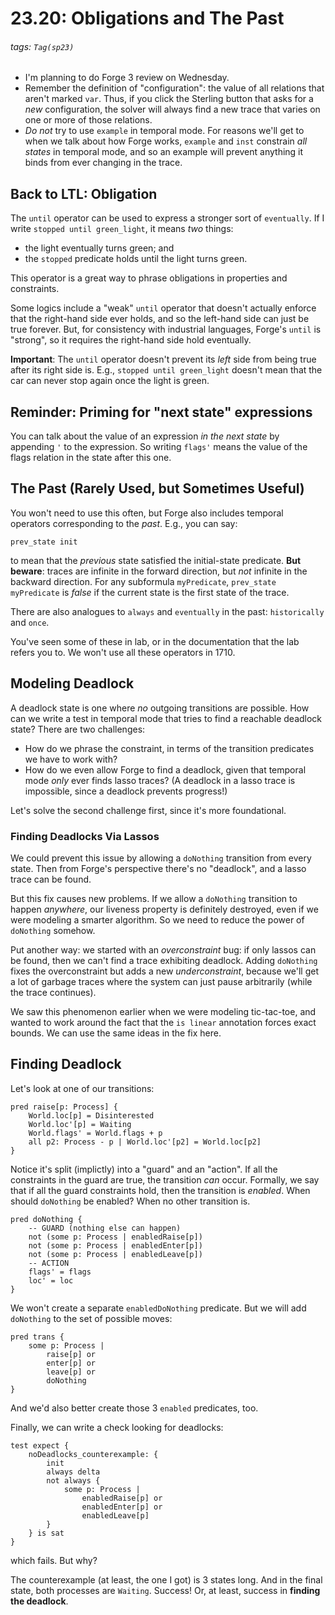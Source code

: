 # 23.20: Obligations and The Past

###### tags: `Tag(sp23)`

* I'm planning to do Forge 3 review on Wednesday.
* Remember the definition of "configuration": the value of all relations that aren't marked `var`. Thus, if you click the Sterling button that asks for a _new_ configuration, the solver will always find a new trace that varies on one or more of those relations.
* _Do not_ try to use `example` in temporal mode. For reasons we'll get to when we talk about how Forge works, `example` and `inst` constrain _all states_ in temporal mode, and so an example will prevent anything it binds from ever changing in the trace.

## Back to LTL: Obligation

The `until` operator can be used to express a stronger sort of `eventually`. If I write `stopped until green_light`, it means _two_ things:
* the light eventually turns green; and
* the `stopped` predicate holds until the light turns green.

This operator is a great way to phrase obligations in properties and constraints. 

Some logics include a "weak" `until` operator that doesn't actually enforce that the right-hand side ever holds, and so the left-hand side can just be true forever. But, for consistency with industrial languages, Forge's `until` is "strong", so it requires the right-hand side hold eventually.

**Important**: The `until` operator doesn't prevent its _left_ side from being true after its right side is. E.g., `stopped until green_light` doesn't mean that the car can never stop again once the light is green. 



## Reminder: Priming for "next state" expressions

You can talk about the value of an expression _in the next state_ by appending `'` to the expression. So writing `flags'` means the value of the flags relation in the state after this one.

## The Past (Rarely Used, but Sometimes Useful)

You won't need to use this often, but Forge also includes temporal operators corresponding to the _past_. E.g., you can say:

`prev_state init` 

to mean that the _previous_ state satisfied the initial-state predicate. **But beware**: traces are infinite in the forward direction, but _not_ infinite in the backward direction. For any subformula `myPredicate`, `prev_state myPredicate` is _false_ if the current state is the first state of the trace.

There are also analogues to `always` and `eventually` in the past: `historically` and `once`. 

You've seen some of these in lab, or in the documentation that the lab refers you to. We won't use all these operators in 1710.

## Modeling Deadlock

A deadlock state is one where _no_ outgoing transitions are possible. How can we write a test in temporal mode that tries to find a reachable deadlock state? There are two challenges:

* How do we phrase the constraint, in terms of the transition predicates we have to work with? 
* How do we even allow Forge to find a deadlock, given that temporal mode *only* ever finds lasso traces? (A deadlock in a lasso trace is impossible, since a deadlock prevents progress!)

Let's solve the second challenge first, since it's more foundational.

### Finding Deadlocks Via Lassos

We could prevent this issue by allowing a `doNothing` transition from every state. Then from Forge's perspective there's no "deadlock", and a lasso trace can be found. 

But this fix causes new problems. If we allow a `doNothing` transition to happen _anywhere_, our liveness property is definitely destroyed, even if we were modeling a smarter algorithm. So we need to reduce the power of `doNothing` somehow.

Put another way: we started with an _overconstraint_ bug: if only lassos can be found, then we can't find a trace exhibiting deadlock. Adding `doNothing` fixes the overconstraint but adds a new _underconstraint_, because we'll get a lot of garbage traces where the system can just pause arbitrarily (while the trace continues).

We saw this phenomenon earlier when we were modeling tic-tac-toe, and wanted to work around the fact that the `is linear` annotation forces exact bounds. We can use the same ideas in the fix here.

## Finding Deadlock

Let's look at one of our transitions:

```alloy
pred raise[p: Process] {
    World.loc[p] = Disinterested
    World.loc'[p] = Waiting
    World.flags' = World.flags + p
    all p2: Process - p | World.loc'[p2] = World.loc[p2]
}
```

Notice it's split (implictly) into a "guard" and an "action". If all the constraints in the guard are true, the transition _can_ occur. Formally, we say that if all the guard constraints hold, then the transition is _enabled_. When should `doNothing` be enabled? When no other transition is.

```alloy
pred doNothing {
    -- GUARD (nothing else can happen)
    not (some p: Process | enabledRaise[p]) 
    not (some p: Process | enabledEnter[p]) 
    not (some p: Process | enabledLeave[p]) 
    -- ACTION
    flags' = flags
    loc' = loc
}
```

We won't create a separate `enabledDoNothing` predicate. But we will add `doNothing` to the set of possible moves:

```alloy
pred trans {
    some p: Process | 
        raise[p] or
        enter[p] or 
        leave[p] or 
        doNothing 
}
```

And we'd also better create those 3 `enabled` predicates, too.

Finally, we can write a check looking for deadlocks:

```alloy
test expect {
    noDeadlocks_counterexample: {
        init
        always delta
        not always {
            some p: Process |
                enabledRaise[p] or
                enabledEnter[p] or
                enabledLeave[p] 
        }
    } is sat
}
```

which fails. But why?

The counterexample (at least, the one I got) is 3 states long. And in the final state, both processes are `Waiting`. Success! Or, at least, success in **finding the deadlock**.





